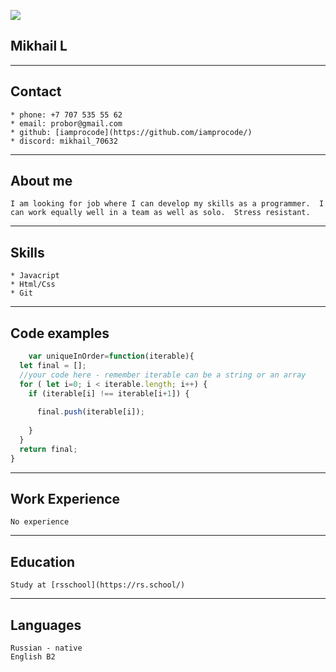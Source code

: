 
![](https://avatars.githubusercontent.com/u/150056847?s=400&u=6c926ff81b41d9481d56b30f8bcb4fff1c287514&v=4)


## Mikhail L  
	
********
## Contact  
	* phone: +7 707 535 55 62
	* email: probor@gmail.com
	* github: [iamprocode](https://github.com/iamprocode/)  
	* discord: mikhail_70632

 ********
## About me

	I am looking for job where I can develop my skills as a programmer.  I can work equally well in a team as well as solo.  Stress resistant.

*********

## Skills 
	* Javacript
	* Html/Css
	* Git
	
*********

## Code examples 
```javascript
	var uniqueInOrder=function(iterable){
  let final = [];
  //your code here - remember iterable can be a string or an array
  for ( let i=0; i < iterable.length; i++) {
    if (iterable[i] !== iterable[i+1]) {
      
      final.push(iterable[i]);
      
    }
  }
  return final;
}
```

*********

## Work Experience

	No experience

*********	

## Education 

	Study at [rsschool](https://rs.school/)
	
*********

## Languages

	Russian - native  
	English B2
	


	
	
	